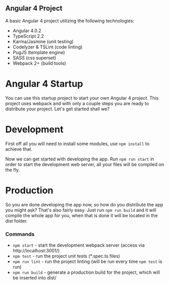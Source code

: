 ## Angular 4 Project

A basic Angular 4 project utilizing the following technologies:

* Angular 4.0.2
* TypeScript 2.2
* Karma/Jasmine (unit testing)
* Codelyzer & TSLint (code linting)
* PugJS (template engine)
* SASS (css superset)
* Webpack 2+ (build tools)

# Angular 4 Startup
You can use this startup project to start your own Angular 4 project.
This project uses webpack and with only a couple steps you are ready to distribute your project. Let's get started shall we?

# Development
First off all you will need to install some modules, use `npm install` to achieve that.

Now we can get started with developing the app.
Run `npm run start` in order to start the development web server, all your files will be compiled on the fly.

# Production
So you are done developing the app now, so how do you distribute the app you might ask? That's also fairly easy.
Just run `npm run build` and it will compile the whole app for you, when that is done it will be located in the dist folder.

### Commands

* `npm start` - start the development webpack server (access via http://localhost:3001/)
* `npm test` - run the project unit tests (*.spec.ts files)
* `npm run lint` - run the project linting (will be run every time `npm test` is run)
* `npm run build` - generate a production build for the project, which will be inserted into dist/
